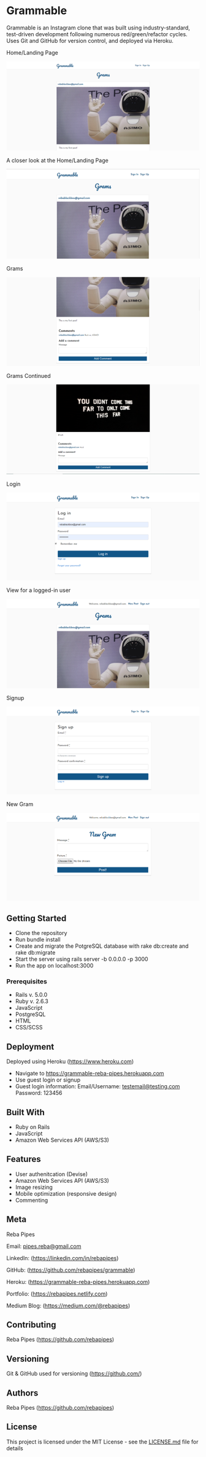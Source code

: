 # Grammable

Grammable is an Instagram clone that was built using industry-standard, test-driven development following numerous red/green/refactor cycles. Uses Git and GitHub for version control, and deployed via Heroku.

Home/Landing Page

![](grammable_landing.png)

A closer look at the Home/Landing Page

![](grammable_landing_zoomed.png)

Grams

![](grammable_gram.png)

Grams Continued

![](grammable_gram2.png)

Login

![](grammable_login.png)

View for a logged-in user

![](grammable_userloggedin.png)

Signup

![](grammable_signup.png)

New Gram

![](grammable_newgram.png)

## Getting Started

* Clone the repository
* Run bundle install
* Create and migrate the PotgreSQL database with rake db:create and rake db:migrate
* Start the server using rails server -b 0.0.0.0 -p 3000
* Run the app on localhost:3000

### Prerequisites

* Rails v. 5.0.0
* Ruby v. 2.6.3
* JavaScript
* PostgreSQL
* HTML
* CSS/SCSS

## Deployment

Deployed using Heroku (https://www.heroku.com)

* Navigate to https://grammable-reba-pipes.herokuapp.com
* Use guest login or signup
* Guest login information:
    Email/Username: testemail@testing.com
    Password: 123456

## Built With

* Ruby on Rails
* JavaScript
* Amazon Web Services API (AWS/S3)

## Features

* User authenitcation (Devise)
* Amazon Web Services API (AWS/S3)
* Image resizing
* Mobile optimization (responsive design)
* Commenting

## Meta

Reba Pipes

Email: pipes.reba@gmail.com

LinkedIn: (https://linkedin.com/in/rebapipes)

GitHub: (https://github.com/rebapipes/grammable)

Heroku: (https://grammable-reba-pipes.herokuapp.com)

Portfolio: (https://rebapipes.netlify.com)

Medium Blog: (https://medium.com/@rebapipes)

## Contributing

Reba Pipes (https://github.com/rebapipes)

## Versioning

Git & GitHub used for versioning (https://github.com/) 

## Authors

Reba Pipes (https://github.com/rebapipes)

## License

This project is licensed under the MIT License - see the [LICENSE.md](LICENSE.md) file for details